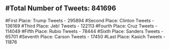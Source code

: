 #Total Number of Tweets: 841696 
---
#First Place: Trump Tweets - 295894
#Second Place: Clinton Tweets - 136169
#Third Place: Jeb! Tweets - 122113
#Fourth Place: Cruz Tweets - 114049
#Fifth Place: Rubio Tweets - 78444
#Sixth Place: Sanders Tweets - 65701
#Seventh Place: Carson Tweets - 17450
#Last Place: Kasich Tweets - 11876
